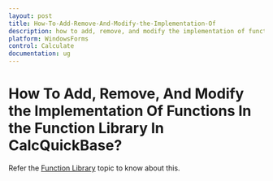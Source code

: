 ```yaml
---
layout: post
title: How-To-Add-Remove-And-Modify-the-Implementation-Of
description: how to add, remove, and modify the implementation of functions in the function library in calcquickbase?
platform: WindowsForms
control: Calculate
documentation: ug
---
```


# How To Add, Remove, And Modify the Implementation Of Functions In the Function Library In CalcQuickBase?

Refer the [Function Library](http://docs.syncfusion.com/windowsforms/calculate/function-library) topic to know about this.

